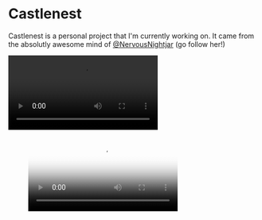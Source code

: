 # Castlenest

Castlenest is a personal project that I'm currently working on. It came from the absolutly awesome mind of [@NervousNightjar](https://twitter.com/nervousnightjar) (go follow her!)

![Here is the 1st trailer of the game](https://github.com/LouisViktorCeleyron/Portfolio/blob/master/Projects/Castlenest/Videos/Miniak.mp4)

<figure class="video_container">
  <video controls="true" allowfullscreen="true" poster="Projects/Castlenest/Pictures/DialogueEditor.jpg">
    <source src="Projects/Castlenest/Videos/Miniak.mp4" type="video/mp4">
  </video>
</figure>